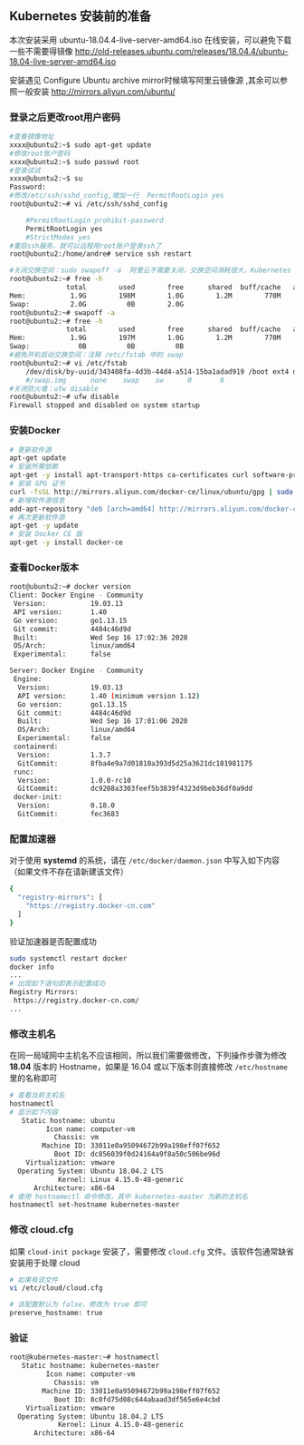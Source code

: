 ## Kubernetes 安装前的准备

本次安装采用 ubuntu-18.04.4-live-server-amd64.iso 在线安装，可以避免下载一些不需要得镜像
<http://old-releases.ubuntu.com/releases/18.04.4/ubuntu-18.04-live-server-amd64.iso>

安装遇见 Configure Ubuntu archive mirror时候填写阿里云镜像源 ,其余可以参照一般安装
<http://mirrors.aliyun.com/ubuntu/>

### 登录之后更改root用户密码

```bash
#查看镜像地址
xxxx@ubuntu2:~$ sudo apt-get update
#修改root账户密码
xxxx@ubuntu2:~$ sudo passwd root
#登录试试
xxxx@ubuntu2:~$ su
Password: 
#修改/etc/ssh/sshd_config,增加一行  PermitRootLogin yes
root@ubuntu2:~# vi /etc/ssh/sshd_config 

    #PermitRootLogin prohibit-password
    PermitRootLogin yes
    #StrictModes yes
#重启ssh服务，就可以远程用root账户登录ssh了
root@ubuntu2:/home/andre# service ssh restart
```

```bash
#关闭交换空间：sudo swapoff -a  阿里云不需要关闭，交换空间消耗很大，Kubernetes 安装时候会报错
root@ubuntu2:~# free -h
              total        used        free      shared  buff/cache   available
Mem:           1.9G        198M        1.0G        1.2M        770M        1.6G
Swap:          2.0G          0B        2.0G
root@ubuntu2:~# swapoff -a
root@ubuntu2:~# free -h
              total        used        free      shared  buff/cache   available
Mem:           1.9G        197M        1.0G        1.2M        770M        1.6G
Swap:            0B          0B          0B
#避免开机启动交换空间：注释 /etc/fstab 中的 swap
root@ubuntu2:~# vi /etc/fstab
    /dev/disk/by-uuid/343408fa-4d3b-44d4-a514-15ba1adad919 /boot ext4 defaults 0 0
    #/swap.img      none    swap    sw      0       0
#关闭防火墙：ufw disable
root@ubuntu2:~# ufw disable
Firewall stopped and disabled on system startup
```

### 安装Docker

```bash
# 更新软件源
apt-get update
# 安装所需依赖
apt-get -y install apt-transport-https ca-certificates curl software-properties-common
# 安装 GPG 证书
curl -fsSL http://mirrors.aliyun.com/docker-ce/linux/ubuntu/gpg | sudo apt-key add -
# 新增软件源信息
add-apt-repository "deb [arch=amd64] http://mirrors.aliyun.com/docker-ce/linux/ubuntu $(lsb_release -cs) stable"
# 再次更新软件源
apt-get -y update
# 安装 Docker CE 版
apt-get -y install docker-ce
```

### 查看Docker版本

```bash
root@ubuntu2:~# docker version
Client: Docker Engine - Community
 Version:           19.03.13
 API version:       1.40
 Go version:        go1.13.15
 Git commit:        4484c46d9d
 Built:             Wed Sep 16 17:02:36 2020
 OS/Arch:           linux/amd64
 Experimental:      false

Server: Docker Engine - Community
 Engine:
  Version:          19.03.13
  API version:      1.40 (minimum version 1.12)
  Go version:       go1.13.15
  Git commit:       4484c46d9d
  Built:            Wed Sep 16 17:01:06 2020
  OS/Arch:          linux/amd64
  Experimental:     false
 containerd:
  Version:          1.3.7
  GitCommit:        8fba4e9a7d01810a393d5d25a3621dc101981175
 runc:
  Version:          1.0.0-rc10
  GitCommit:        dc9208a3303feef5b3839f4323d9beb36df0a9dd
 docker-init:
  Version:          0.18.0
  GitCommit:        fec3683
```

### 配置加速器

对于使用 **systemd** 的系统，请在 `/etc/docker/daemon.json` 中写入如下内容（如果文件不存在请新建该文件）

```bash
{
  "registry-mirrors": [
    "https://registry.docker-cn.com"
  ]
}
```

验证加速器是否配置成功

```bash
sudo systemctl restart docker
docker info
...
# 出现如下语句即表示配置成功
Registry Mirrors:
 https://registry.docker-cn.com/
...
```

### 修改主机名

在同一局域网中主机名不应该相同，所以我们需要做修改，下列操作步骤为修改 **18.04** 版本的 Hostname，如果是 16.04 或以下版本则直接修改 `/etc/hostname` 里的名称即可

```bash
# 查看当前主机名
hostnamectl
# 显示如下内容
   Static hostname: ubuntu
         Icon name: computer-vm
           Chassis: vm
        Machine ID: 33011e0a95094672b99a198eff07f652
           Boot ID: dc856039f0d24164a9f8a50c506be96d
    Virtualization: vmware
  Operating System: Ubuntu 18.04.2 LTS
            Kernel: Linux 4.15.0-48-generic
      Architecture: x86-64
# 使用 hostnamectl 命令修改，其中 kubernetes-master 为新的主机名
hostnamectl set-hostname kubernetes-master
```

### 修改 cloud.cfg

如果 `cloud-init package` 安装了，需要修改 `cloud.cfg` 文件。该软件包通常缺省安装用于处理 cloud

```bash
# 如果有该文件
vi /etc/cloud/cloud.cfg

# 该配置默认为 false，修改为 true 即可
preserve_hostname: true
```

### 验证

```bash
root@kubernetes-master:~# hostnamectl
   Static hostname: kubernetes-master
         Icon name: computer-vm
           Chassis: vm
        Machine ID: 33011e0a95094672b99a198eff07f652
           Boot ID: 8c0fd75d08c644abaad3df565e6e4cbd
    Virtualization: vmware
  Operating System: Ubuntu 18.04.2 LTS
            Kernel: Linux 4.15.0-48-generic
      Architecture: x86-64
```

